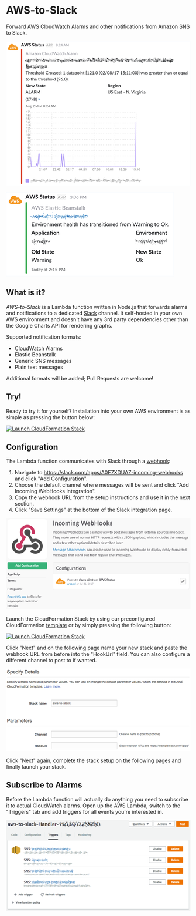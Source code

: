 # AWS-to-Slack
Forward AWS CloudWatch Alarms and other notifications from Amazon SNS to Slack.

![CloudWatch Alarm Example](./docs/alert-example-cw.png)

![Elastic Beanstalk Example](./docs/alert-example-eb.png)

## What is it?
_AWS-to-Slack_ is a Lambda function written in Node.js that forwards alarms and
notifications to a dedicated [Slack](https://slack.com) channel. It self-hosted
in your own AWS environment and doesn't have any 3rd party dependencies other
than the Google Charts API for rendering graphs.

Supported notification formats:
* CloudWatch Alarms
* Elastic Beanstalk
* Generic SNS messages
* Plain text messages

Additional formats will be added; Pull Requests are welcome!

## Try!
Ready to try it for yourself? Installation into your own AWS environment is as
simple as pressing the button below:

[![Launch CloudFormation Stack](https://s3.amazonaws.com/cloudformation-examples/cloudformation-launch-stack.png)](https://console.aws.amazon.com/cloudformation/home?region=us-east-1#/stacks/new?stackName=aws-to-slack&templateURL=https://s3.amazonaws.com/aws-to-slack/cloudformation.yaml)

## Configuration

The Lambda function communicates with Slack through a
[webhook](https://stashimi.slack.com/apps/A0F7XDUAZ-incoming-webhooks):

1. Navigate to https://slack.com/apps/A0F7XDUAZ-incoming-webhooks and click
   "Add Configuration".
2. Choose the default channel where messages will be sent and click
   "Add Incoming WebHooks Integration".
3. Copy the webhook URL from the setup instructions and use it in the next
   section.
4. Click "Save Settings" at the bottom of the Slack integration page.

![Slack Configuration](./docs/config-slack.png)

Launch the CloudFormation Stack by using our preconfigured CloudFormation
[template](https://s3.amazonaws.com/aws-to-slack/cloudformation.yaml) or
by simply pressing the following button:

[![Launch CloudFormation Stack](https://s3.amazonaws.com/cloudformation-examples/cloudformation-launch-stack.png)](https://console.aws.amazon.com/cloudformation/home?region=us-east-1#/stacks/new?stackName=aws-to-slack&templateURL=https://s3.amazonaws.com/aws-to-slack/cloudformation.yaml)

Click "Next" and on the following page name your new stack and paste the
webhook URL from before into the "HookUrl" field. You can also configure a
different channel to post to if wanted.

![AWS CloudFormation Configuration](./docs/config-stack.png)

Click "Next" again, complete the stack setup on the following pages and
finally launch your stack.

## Subscribe to Alarms

Before the Lambda function will actually do anything you need to subscribe it
to actual CloudWatch alarms. Open up the AWS Lambda, switch to the "Triggers"
tab and add triggers for all events you're interested in.

![Lambda Triggers](./docs/config-lambda-triggers.png)
